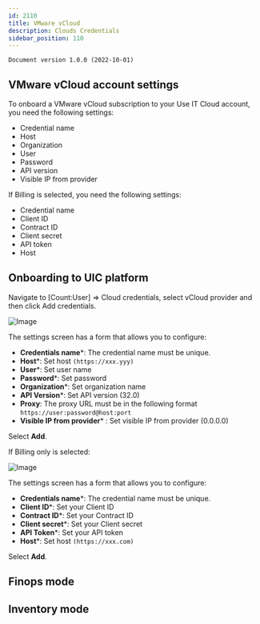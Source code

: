 ```yaml
---
id: 2110
title: VMware vCloud
description: Clouds Credentials
sidebar_position: 110
---
```


```
Document version 1.0.0 (2022-10-01)
```

## VMware vCloud account settings

To onboard a VMware vCloud subscription to your Use IT Cloud account, you need the following settings: 
- Credential name
- Host
- Organization
- User
- Password
- API version
- Visible IP from provider

If Billing is selected, you need the following settings:
- Credential name
- Client ID
- Contract ID
- Client secret
- API token 
- Host

## Onboarding to UIC platform
Navigate to [Count:User] => Cloud credentials, select vCloud provider and then click Add credentials.

![Image](/img_UIC_Provider_Cred_Settings/vclimage010.png#bordered)

The settings screen has a form that allows you to configure: 

- **Credentials name***: The credential name must be unique.
- **Host***: Set host ```(https://xxx.yyy)```
- **User***: Set user name
- **Password***: Set password
- **Organization***: Set organization name 
- **API Version***: Set API version (32.0)
- **Proxy**: The proxy URL must be in the following format ```https://user:password@host:port```
- **Visible IP from provider*** : Set visible IP from provider (0.0.0.0)


Select **Add**.

If Billing only is selected:

![Image](/img_UIC_Provider_Cred_Settings/vclimage011.png#bordered)

The settings screen has a form that allows you to configure:

- **Credentials name***: The credential name must be unique.
- **Client ID***: Set your Client ID
- **Contract ID***: Set your Contract ID
- **Client secret***: Set your Client secret 
- **API Token***: Set your API token 
- **Host***: Set host ```(https://xxx.com)```

Select **Add**.



## Finops mode

## Inventory mode